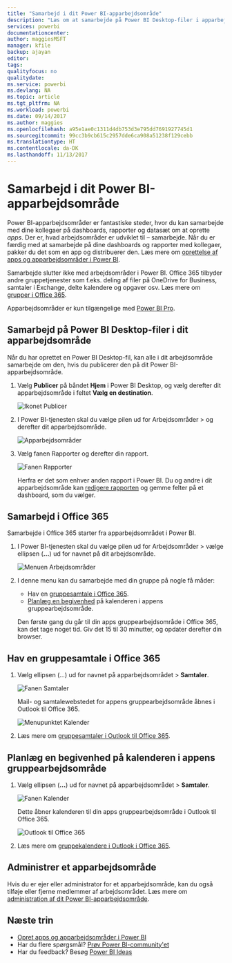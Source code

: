 ```yaml
---
title: "Samarbejd i dit Power BI-apparbejdsområde"
description: "Læs om at samarbejde på Power BI Desktop-filer i apparbejdsområdet og med Office 365-tjenester som f.eks. deling af filer på OneDrive for Business, samtaler i Exchange, kalender og opgaver."
services: powerbi
documentationcenter: 
author: maggiesMSFT
manager: kfile
backup: ajayan
editor: 
tags: 
qualityfocus: no
qualitydate: 
ms.service: powerbi
ms.devlang: NA
ms.topic: article
ms.tgt_pltfrm: NA
ms.workload: powerbi
ms.date: 09/14/2017
ms.author: maggies
ms.openlocfilehash: a95e1ae0c1311d4db753d3e795dd7691927745d1
ms.sourcegitcommit: 99cc3b9cb615c2957dde6ca908a51238f129cebb
ms.translationtype: HT
ms.contentlocale: da-DK
ms.lasthandoff: 11/13/2017
---
```

# <a name="collaborate-in-your-power-bi-app-workspace"></a>Samarbejd i dit Power BI-apparbejdsområde
Power BI-apparbejdsområder er fantastiske steder, hvor du kan samarbejde med dine kollegaer på dashboards, rapporter og datasæt om at oprette *apps*. Der er, hvad arbejdsområder er udviklet til – samarbejde. Når du er færdig med at samarbejde på dine dashboards og rapporter med kollegaer, pakker du det som en app og distribuerer den. Læs mere om [oprettelse af apps og apparbejdsområder i Power BI](service-create-distribute-apps.md). 

Samarbejde slutter ikke med arbejdsområder i Power BI. Office 365 tilbyder andre gruppetjenester som f.eks. deling af filer på OneDrive for Business, samtaler i Exchange, delte kalendere og opgaver osv. Læs mere om [grupper i Office 365](https://support.office.com/article/Create-a-group-in-Office-365-7124dc4c-1de9-40d4-b096-e8add19209e9).

Apparbejdsområder er kun tilgængelige med [Power BI Pro](service-free-vs-pro.md).

## <a name="collaborate-on-power-bi-desktop-files-in-your-app-workspace"></a>Samarbejd på Power BI Desktop-filer i dit apparbejdsområde
Når du har oprettet en Power BI Desktop-fil, kan alle i dit arbejdsområde samarbejde om den, hvis du publicerer den på dit Power BI-apparbejdsområde.

1. Vælg **Publicer** på båndet **Hjem** i Power BI Desktop, og vælg derefter dit apparbejdsområde i feltet **Vælg en destination**.
   
    ![Ikonet Publicer](media/service-collaborate-power-bi-workspace/power-bi-group-publish-pbix.png)
2. I Power BI-tjenesten skal du vælge pilen ud for Arbejdsområder > og derefter dit apparbejdsområde.
   
    ![Apparbejdsområder](media/service-collaborate-power-bi-workspace/power-bi-workspace-nav-arrow.png)
3. Vælg fanen Rapporter og derefter din rapport.
   
    ![Fanen Rapporter](media/service-collaborate-power-bi-workspace/power-bi-workspace-report.png)
   
    Herfra er det som enhver anden rapport i Power BI. Du og andre i dit apparbejdsområde kan [redigere rapporten](service-reports.md) og gemme felter på et dashboard, som du vælger.

## <a name="collaborate-in-office-365"></a>Samarbejd i Office 365
Samarbejde i Office 365 starter fra apparbejdsområdet i Power BI.

1. I Power BI-tjenesten skal du vælge pilen ud for Arbejdsområder > vælge ellipsen (**…**) ud for navnet på dit arbejdsområde. 
   
   ![Menuen Arbejdsområder](media/service-collaborate-power-bi-workspace/power-bi-app-ellipsis.png)
2. I denne menu kan du samarbejde med din gruppe på nogle få måder: 
   
   * Hav en [gruppesamtale i Office 365](service-collaborate-power-bi-workspace.md#have-a-group-conversation-in-office-365).
   * [Planlæg en begivenhed](service-collaborate-power-bi-workspace.md#schedule-an-event-on-the-group-workspace-calendar) på kalenderen i appens gruppearbejdsområde.
   
   Den første gang du går til din apps gruppearbejdsområde i Office 365, kan det tage noget tid. Giv det 15 til 30 minutter, og opdater derefter din browser.

## <a name="have-a-group-conversation-in-office-365"></a>Hav en gruppesamtale i Office 365
1. Vælg ellipsen (...) ud for navnet på apparbejdsområdet \> **Samtaler**. 
   
    ![Fanen Samtaler](media/service-collaborate-power-bi-workspace/power-bi-app-ellipsis.png)
   
   Mail- og samtalewebstedet for appens gruppearbejdsområde åbnes i Outlook til Office 365.
   
   ![Menupunktet Kalender](media/service-collaborate-power-bi-workspace/pbi_grps_o365convo.png)
2. Læs mere om [gruppesamtaler i Outlook til Office 365](https://support.office.com/Article/Have-a-group-conversation-a0482e24-a769-4e39-a5ba-a7c56e828b22).

## <a name="schedule-an-event-on-the-apps-group-workspace-calendar"></a>Planlæg en begivenhed på kalenderen i appens gruppearbejdsområde
1. Vælg ellipsen (**...**) ud for navnet på apparbejdsområdet \> **Samtaler**. 
   
   ![Fanen Kalender](media/service-collaborate-power-bi-workspace/power-bi-app-ellipsis.png)
   
   Dette åbner kalenderen til din apps gruppearbejdsområde i Outlook til Office 365.
   
   ![Outlook til Office 365](media/service-collaborate-power-bi-workspace/pbi_grps_o365_calendar.png)
2. Læs mere om [gruppekalendere i Outlook i Office 365](https://support.office.com/Article/Add-edit-and-subscribe-to-group-events-0cf1ad68-1034-4306-b367-d75e9818376a).

## <a name="manage-an-app-workspace"></a>Administrer et apparbejdsområde
Hvis du er ejer eller administrator for et apparbejdsområde, kan du også tilføje eller fjerne medlemmer af arbejdsområdet. Læs mere om [administration af dit Power BI-apparbejdsområde](service-manage-app-workspace-in-power-bi-and-office-365.md).

## <a name="next-steps"></a>Næste trin
* [Opret apps og apparbejdsområder i Power BI](service-create-distribute-apps.md)
* Har du flere spørgsmål? [Prøv Power BI-community'et](http://community.powerbi.com/)
* Har du feedback? Besøg [Power BI Ideas](https://ideas.powerbi.com/forums/265200-power-bi)

